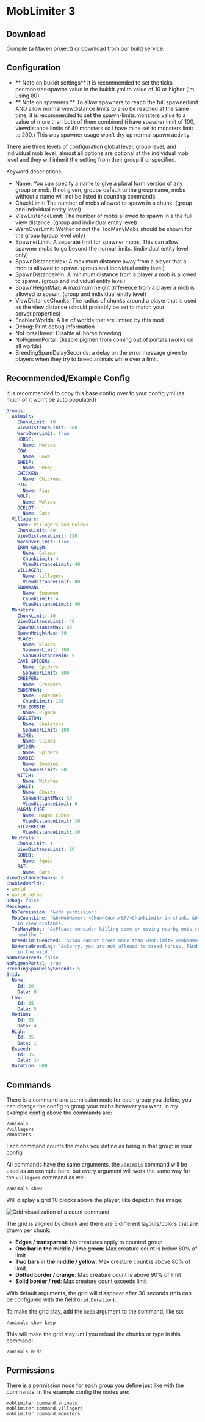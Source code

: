 MobLimiter 3
============

## Download

Compile (a Maven project) or download from our [build service](http://build.core-network.us:8080/job/MobLimiter%202/).


## Configuration

* ** Note on bukkit settings** it is recommended to set the ticks-per.monster-spawns value in the bukkit.yml to value of 10 or higher (im using 80)
* ** Note on spawners ** To allow spawners to reach the full spawnerlimit AND allow normal viewdistance limits to also be reached at the same time, it is recommended to set the spawn-limits.monsters value to a value of more than both of them combined (i have spawner limit of 100, viewdistance limits of 40 monsters so i have mine set to monsters limit to 200.) This way spawner usage won't dry up normal spawn activity.

There are three levels of configuration
global level, group level, and individual mob level, almost all options are optional at the individual mob level and they will inherit the setting from their group if unspecified.

Keyword descriptions:
 * Name: You can specify a name to give a plural form version of any group or mob. If not given, groups default to the group name, mobs without a name will not be listed in counting commands.
 * ChuckLimit: The number of mobs allowed to spawn in a chunk. (group and individual entity level)
 * ViewDistanceLimit: The number of mobs allowed to spawn in a the full view distance. (group and individual entity level)
 * WarnOverLimit: Wether or not the TooManyMobs should be shown for the group (group level only)
 * SpawnerLimit: A seperate limit for spawner mobs. This can allow spawner mobs to go beyond the normal limits. (individual entity level only)
 * SpawnDistanceMax: A maximum distance away from a player that a mob is allowed to spawn. (group and individual entity level)
 * SpawnDistanceMin: A minimum distance from a player a mob is allowed to spawn. (group and individual entity level)
 * SpawnHeightMax: A maximum height difference from a player a mob is allowed to spawn. (group and individual entity level)
 * ViewDistanceChunks: The radius of chunks around a player that is used as the view distance (should probably be set to match your server.properties)
 * EnabledWorlds: A list of worlds that are limited by this mod
 * Debug: Print debug information
 * NoHorseBreed: Disable all horse breeding
 * NoPigmenPortal: Disable pigmen from coming out of portals (works on all worlds)
 * BreedingSpamDelaySeconds: a delay on the error message given to players when they try to breed animals while over a limit.

## Recommended/Example Config

It is recommended to copy this base config over to your config.yml (as much of it won't be auto populated)

``` yaml
Groups:
  Animals:
    ChunkLimit: 40
    ViewDistanceLimit: 200
    WarnOverLimit: true
    HORSE:
      Name: Horses
    COW:
      Name: Cows
    SHEEP:
      Name: Sheep
    CHICKEN:
      Name: Chickens
    PIG:
      Name: Pigs
    WOLF:
      Name: Wolves
    OCELOT:
      Name: Cats
  Villagers:
    Name: Villagers and Golems
    ChunkLimit: 40
    ViewDistanceLimit: 120
    WarnOverLimit: true
    IRON_GOLEM:
      Name: Golems
      ChunkLimit: 4
      ViewDistanceLimit: 40
    VILLAGER:
      Name: Villagers
      ViewDistanceLimit: 80
    SNOWMAN:
      Name: Snowmen
      ChunkLimit: 4
      ViewDistanceLimit: 40
  Monsters:
    ChunkLimit: 10
    ViewDistanceLimit: 40
    SpawnDistanceMax: 80
    SpawnHeightMax: 30
    BLAZE:
      Name: Blazes
      SpawnerLimit: 100
      SpawnDistanceMin: 5
    CAVE_SPIDER:
      Name: Spiders
      SpawnerLimit: 100
    CREEPER:
      Name: Creepers
    ENDERMAN:
      Name: Endermen
      ChunkLimit: 100
    PIG_ZOMBIE:
      Name: Pigmen
    SKELETON:
      Name: Skeletons
      SpawnerLimit: 100
    SLIME:
      Name: Slimes
    SPIDER:
      Name: Spiders
    ZOMBIE:
      Name: Zombies
      SpawnerLimit: 50
    WITCH:
      Name: Witches
    GHAST:
      Name: Ghasts
      SpawnHeightMax: 50
      ViewDistanceLimit: 6
    MAGMA_CUBE:
      Name: Magma Cubes
      ViewDistanceLimit: 10
    SILVERFISH:
      ViewDistanceLimit: 10
  Neutrals:
    ChunkLimit: 1
    ViewDistanceLimit: 10
    SQUID:
      Name: Squid
    BAT:
      Name: Bats
ViewDistanceChunks: 8
EnabledWorlds:
- world
- world_nether
Debug: false
Messages:
  NoPermission: '&cNo permission!'
  MobCountLine: '&6<MobName>: <ChunkCount>&7/<ChunkLimit> in chunk, &6<ViewDistanceCount>&7/<ViewDistanceLimit>
    in view distance.'
  TooManyMobs: '&cPlease consider killing some or moving nearby mobs to keep the server
    healthy.'
  BreedLimitReached: '&cYou cannot breed more than <MobLimit> <MobName> in view distance.'
  NoHorseBreeding: '&cSorry, you are not allowed to breed horses. Find another one
    in the wild.'
NoHorseBreed: false
NoPigmenPortal: true
BreedingSpamDelaySeconds: 5
Grid:
  None:
    Id: 20
    Data: 0
  Low:
    Id: 35
    Data: 5
  Medium:
    Id: 35
    Data: 4
  High:
    Id: 35
    Data: 1
  Exceed:
    Id: 35
    Data: 14
  Duration: 600
```

## Commands

There is a command and permission node for each group you define, you can change the config to group your mobs however you want, in my example config above the commands are:

```
/animals
/villagers
/monsters
```

Each command counts the mobs you define as being in that group in your config

All commands have the same arguments, the `/animals` command will be used as an example here,
but every argument will work the same way for the `villagers` command as well.

    /animals show

Will display a grid 10 blocks above the player, like depict in this image:

![Grid visualization of a count command](https://f.cloud.github.com/assets/616791/1810640/e3effa1a-6e2d-11e3-8563-1bc4077fd4d9.png)

The grid is aligned by chunk and there are 5 different layouts/colors that are drawn per chunk:

 * **Edges / transparent**: No creatures apply to counted group
 * **One bar in the middle / lime green**: Max creature count is below 80% of limit
 * **Two bars in the middle / yellow**: Max creature count is above 80% of limit
 * **Dotted border / orange**: Max creature count is above 90% of limit
 * **Solid border / red**: Max creature count exceeds limit

With default arguments, the grid will disappear after 30 seconds (this can be configured with the field `Grid.Duration`).

To make the grid stay, add the `keep` argument to the command, like so:

    /animals show keep

This will make the grid stay until you reload the chunks or type in this command:

    /animals hide

## Permissions

There is a permission node for each group you define just like with the commands. In the example config the nodes are:

```
moblimiter.command.animals
moblimiter.command.villagers
moblimiter.command.monsters
```
